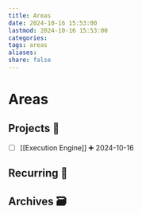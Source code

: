 ```yaml
---
title: Areas
date: 2024-10-16 15:53:00
lastmod: 2024-10-16 15:53:00
categories: 
tags: areas
aliases: 
share: false 
---
```


# Areas

## Projects 🎯
- [ ] [[Execution Engine]] ➕ 2024-10-16



## Recurring 🔁



## Archives 🗃️

